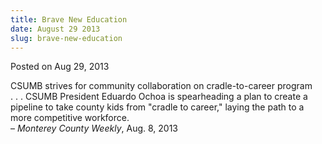 ```yaml
---
title: Brave New Education
date: August 29 2013
slug: brave-new-education
---
```


 



<span class="date">Posted on Aug 29, 2013    </span>
<p>CSUMB strives for community collaboration on cradle-to-career
program<br>
. . . CSUMB President Eduardo Ochoa is spearheading a plan to
create a pipeline to take county kids from &quot;cradle to career,&quot;
laying the path to a more competitive workforce.<br>
&#x2013; <em>Monterey County Weekly</em>, Aug. 8, 2013</br></br></p>





```
